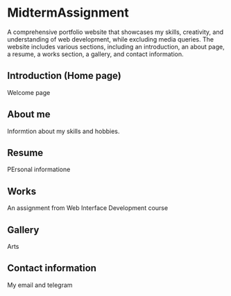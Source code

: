 # MidtermAssignment
A comprehensive portfolio website that showcases my skills, creativity, and understanding of web development, while excluding media queries. 
The website includes various sections, including an introduction, an about page, a resume, a works section, a gallery, and contact information.

## Introduction (Home page)
Welcome page

## About me
Informtion about my skills and hobbies.

## Resume
PErsonal informatione

## Works
An assignment from Web Interface Development course

## Gallery
Arts

## Contact information
My email and telegram
